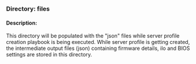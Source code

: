 ### Directory: files

#### Description: 

This directory will be populated with the "json" files while server profile creation playbook is being executed.
While server profile is getting created, the intermediate output files (json) containing firmware details, ilo and BIOS settings are stored in this directory.
